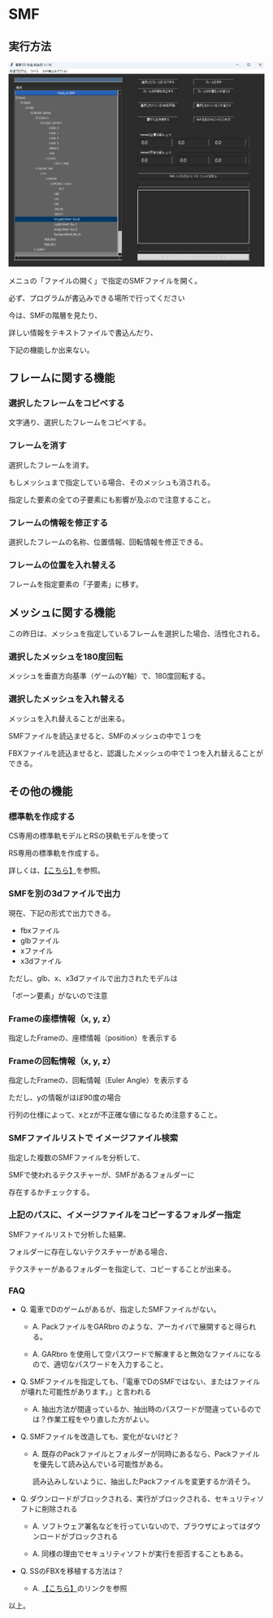 # SMF


## 実行方法

![title](image/title.png)

メニュの「ファイルの開く」で指定のSMFファイルを開く。

必ず、プログラムが書込みできる場所で行ってください

今は、SMFの階層を見たり、

詳しい情報をテキストファイルで書込んだり、

下記の機能しか出来ない。

## フレームに関する機能

### 選択したフレームをコピペする

文字通り、選択したフレームをコピペする。

### フレームを消す

選択したフレームを消す。

もしメッシュまで指定している場合、そのメッシュも消される。

指定した要素の全ての子要素にも影響が及ぶので注意すること。

### フレームの情報を修正する

選択したフレームの名称、位置情報、回転情報を修正できる。

### フレームの位置を入れ替える

フレームを指定要素の「子要素」に移す。

## メッシュに関する機能

この昨日は、メッシュを指定しているフレームを選択した場合、活性化される。

### 選択したメッシュを180度回転

メッシュを垂直方向基準（ゲームのY軸）で、180度回転する。

### 選択したメッシュを入れ替える

メッシュを入れ替えることが出来る。

SMFファイルを読込ませると、SMFのメッシュの中で１つを

FBXファイルを読込ませると、認識したメッシュの中で１つを入れ替えることができる。

## その他の機能

### 標準軌を作成する

CS専用の標準軌モデルとRSの狭軌モデルを使って

RS専用の標準軌を作成する。

詳しくは、[【こちら】](STANDARD.md)を参照。

### SMFを別の3dファイルで出力

現在、下記の形式で出力できる。

 * fbxファイル
 * glbファイル
 * xファイル
 * x3dファイル

ただし、glb、x、x3dファイルで出力されたモデルは

「ボーン要素」がないので注意

### Frameの座標情報（x, y, z）

指定したFrameの、座標情報（position）を表示する

### Frameの回転情報（x, y, z）

指定したFrameの、回転情報（Euler Angle）を表示する

ただし、yの情報がほぼ90度の場合

行列の仕様によって、xとzが不正確な値になるため注意すること。

### SMFファイルリストで イメージファイル検索

指定した複数のSMFファイルを分析して、

SMFで使われるテクスチャーが、SMFがあるフォルダーに

存在するかチェックする。

### 上記のパスに、イメージファイルをコピーするフォルダー指定

SMFファイルリストで分析した結果、

フォルダーに存在しないテクスチャーがある場合、

テクスチャーがあるフォルダーを指定して、コピーすることが出来る。

### FAQ


* Q. 電車でDのゲームがあるが、指定したSMFファイルがない。  

  * A. PackファイルをGARbro のような、アーカイバで展開すると得られる。

  * A. GARbro を使用して空パスワードで解凍すると無効なファイルになるので、適切なパスワードを入力すること。


* Q. SMFファイルを指定しても、「電車でDのSMFではない、またはファイルが壊れた可能性があります。」と言われる

  * A. 抽出方法が間違っているか、抽出時のパスワードが間違っているのでは？作業工程をやり直した方がよい。

* Q. SMFファイルを改造しても、変化がないけど？

  * A. 既存のPackファイルとフォルダーが同時にあるなら、Packファイルを優先して読み込んでいる可能性がある。

    読み込みしないように、抽出したPackファイルを変更するか消そう。

* Q. ダウンロードがブロックされる、実行がブロックされる、セキュリティソフトに削除される

  * A. ソフトウェア署名などを行っていないので、ブラウザによってはダウンロードがブロックされる

  * A. 同様の理由でセキュリティソフトが実行を拒否することもある。

* Q. SSのFBXを移植する方法は？

  * A. [【こちら】](FBX.md)のリンクを参照

以上。